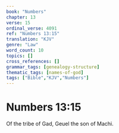 ```yaml
---
book: "Numbers"
chapter: 13
verse: 15
ordinal_verse: 4091
ref: "Numbers 13:15"
translation: "KJV"
genre: "Law"
word_count: 10
topics: []
cross_references: []
grammar_tags: [genealogy-structure]
thematic_tags: [names-of-god]
tags: ["Bible","KJV","Numbers"]
---
```


# Numbers 13:15

Of the tribe of Gad, Geuel the son of Machi.
